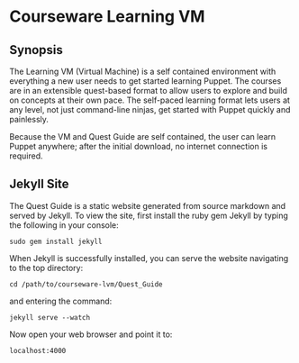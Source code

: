 # Courseware Learning VM

## Synopsis

The Learning VM (Virtual Machine) is a self contained environment with everything a new user needs to get started learning Puppet. The courses are in an extensible quest-based format to allow users to explore and build on concepts at their own pace. The self-paced learning format lets users at any level, not just command-line ninjas, get started with Puppet quickly and painlessly.

Because the VM and Quest Guide are self contained, the user can learn Puppet anywhere; after the initial download, no internet connection is required.

## Jekyll Site

The Quest Guide is a static website generated from source markdown and served by Jekyll.  To view the site, first install the ruby gem Jekyll by typing the following in your console:
	
	sudo gem install jekyll
	
When Jekyll is successfully installed, you can serve the website navigating to the top directory:

	cd /path/to/courseware-lvm/Quest_Guide
	
and entering the command:

	jekyll serve --watch
	
Now open your web browser and point it to:
	
	localhost:4000

